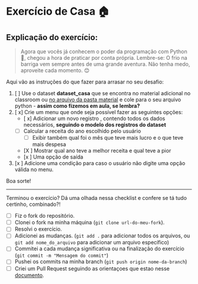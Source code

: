 # Exercício de Casa 🏠 


## Explicação do exercício:  
> Agora que vocês já conhecem o poder da programação com Python 🐍, chegou a hora de praticar por conta própria. Lembre-se: O frio na barriga vem sempre antes de uma grande aventura. Não tenha medo, aproveite cada momento. 😊

Aqui vão as instruções do que fazer para arrasar no seu desafio:


1. [ ] Use o dataset <b>dataset_casa</b> que se encontra no material adicional no classroom ou [no arquivo da pasta material](../../material/dataset_casa.py) e cole para o seu arquivo python - <b>assim como fizemos em aula, se lembra?</b>
2. [ x] Crie um menu que onde seja possível fazer as seguintes opções:
      - [ x] Adicionar um novo registro , contendo todos os dados necessários, <b>seguindo o modelo dos registros do dataset</b>
      - [ ] Calcular a receita do ano escolhido pelo usuário
         - [ ] Exibir também qual foi o mês que teve mais lucro e o que teve mais despesa
      - [X ] Mostrar qual ano teve a melhor receita e qual teve a pior
      - [x ] Uma opção de saída
3. [x ] Adicione uma condição para caso o usuário não digite uma opção válida no menu.

Boa sorte!

---

Terminou o exercício? Dá uma olhada nessa checklist e confere se tá tudo certinho, combinado?!

- [ ] Fiz o fork do repositório.
- [ ] Clonei o fork na minha máquina (`git clone url-do-meu-fork`).
- [ ] Resolvi o exercício.
- [ ] Adicionei as mudanças. (`git add .` para adicionar todos os arquivos, ou `git add nome_do_arquivo` para adicionar um arquivo específico)
- [ ] Commitei a cada mudança significativa ou na finalização do exercício (`git commit -m "Mensagem do commit"`)
- [ ] Pushei os commits na minha branch (`git push origin nome-da-branch`)
- [ ] Criei um Pull Request seguindo as orientaçoes que estao nesse [documento](https://github.com/mflilian/repo-example/blob/main/exercicios/para-casa/instrucoes-pull-request.md).
